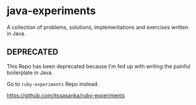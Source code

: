 # java-experiments
A collection of problems, solutions, implementations and exercises written in Java.

## DEPRECATED
This Repo has been deprecated because I'm fed up with writing the painful boilerplate in Java.

Go to `ruby-experiments` Repo instead.

https://github.com/itssasanka/ruby-experiments
